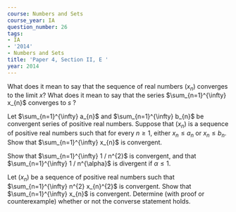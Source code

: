 ```yaml
---
course: Numbers and Sets
course_year: IA
question_number: 26
tags:
- IA
- '2014'
- Numbers and Sets
title: 'Paper 4, Section II, E '
year: 2014
---
```




What does it mean to say that the sequence of real numbers $\left(x_{n}\right)$ converges to the limit $x ?$ What does it mean to say that the series $\sum_{n=1}^{\infty} x_{n}$ converges to $s$ ?

Let $\sum_{n=1}^{\infty} a_{n}$ and $\sum_{n=1}^{\infty} b_{n}$ be convergent series of positive real numbers. Suppose that $\left(x_{n}\right)$ is a sequence of positive real numbers such that for every $n \geqslant 1$, either $x_{n} \leqslant a_{n}$ or $x_{n} \leqslant b_{n}$. Show that $\sum_{n=1}^{\infty} x_{n}$ is convergent.

Show that $\sum_{n=1}^{\infty} 1 / n^{2}$ is convergent, and that $\sum_{n=1}^{\infty} 1 / n^{\alpha}$ is divergent if $\alpha \leqslant 1$.

Let $\left(x_{n}\right)$ be a sequence of positive real numbers such that $\sum_{n=1}^{\infty} n^{2} x_{n}^{2}$ is convergent. Show that $\sum_{n=1}^{\infty} x_{n}$ is convergent. Determine (with proof or counterexample) whether or not the converse statement holds.